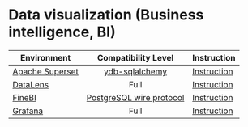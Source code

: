 # Data visualization (Business intelligence, BI)

| Environment | Compatibility Level  | Instruction |
| --- | :---: | --- |
| [Apache Superset](https://superset.apache.org) | [ydb-sqlalchemy](https://github.com/ydb-platform/ydb-sqlalchemy/releases) | [Instruction](../superset.md) |
| [DataLens](https://datalens.tech) | Full | [Instruction](../datalens.md) |
| [FineBI](https://intl.finebi.com/) | [PostgreSQL wire protocol](../../../postgresql/intro.md) | [Instruction](../finebi.md) |
| [Grafana](https://grafana.com) | Full | [Instruction](../grafana.md) |
